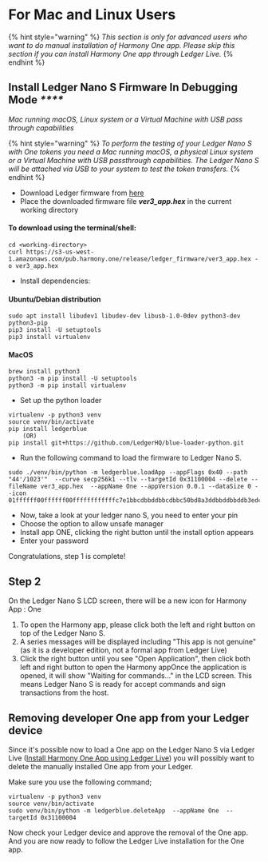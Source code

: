 # For Mac and Linux Users

{% hint style="warning" %}
_This section is only for advanced users who want to do manual installation of Harmony One app.  Please skip this section if you can install Harmony One app through Ledger Live._
{% endhint %}

## Install Ledger Nano S Firmware In Debugging Mode _****_ 

_Mac running macOS, Linux system or a Virtual Machine with USB pass through capabilities_

{% hint style="warning" %}
_To perform the testing of your Ledger Nano S with One tokens you need a Mac running macOS, a physical Linux system or a Virtual Machine with USB passthrough capabilities. The Ledger Nano S will be attached via USB to your system to test the token transfers._
{% endhint %}

* Download Ledger firmware from [here](https://s3-us-west-1.amazonaws.com/pub.harmony.one/release/ledger_firmware/ver3_app.hex) 
* Place the downloaded firmware file _**ver3\_app.hex**_ in the current working directory

#### To download using the terminal/shell:

```text
cd <working-directory>
curl https://s3-us-west-1.amazonaws.com/pub.harmony.one/release/ledger_firmware/ver3_app.hex -o ver3_app.hex
```

* Install dependencies:

#### Ubuntu/Debian distribution

```text
sudo apt install libudev1 libudev-dev libusb-1.0-0dev python3-dev python3-pip
pip3 install -U setuptools
pip3 install virtualenv
```

#### MacOS

```text
brew install python3
python3 -m pip install -U setuptools
python3 -m pip install virtualenv
```

* Set up the python loader

```text
virtualenv -p python3 venv
source venv/bin/activate
pip install ledgerblue
    (OR)
pip install git+https://github.com/LedgerHQ/blue-loader-python.git
```

* Run the following command to load the firmware to Ledger Nano S.

```text
sudo ./venv/bin/python -m ledgerblue.loadApp --appFlags 0x40 --path "44'/1023'"  --curve secp256k1 --tlv --targetId 0x31100004 --delete --fileName ver3_app.hex  --appName One --appVersion 0.0.1 --dataSize 0 --icon 01ffffff00ffffff00ffffffffffffc7e1bbcdbbddbbcdbbc50bd8a3ddbbddbbddb3edc7e3ffffffff
```

* Now, take a look at your ledger nano S, you need to enter your pin
* Choose the option to allow unsafe manager
* Install app ONE, clicking the right button until the install option appears
* Enter your password

Congratulations, step 1 is complete!

## Step 2

On the Ledger Nano S LCD screen, there will be a new icon for Harmony App : One

1. To open the Harmony app, please click both the left and right button on top of the Ledger Nano S. 
2. A series messages will be displayed including "This app is not genuine" \(as it is a developer edition, not a formal app from Ledger Live\)
3. Click the right button until you see "Open Application",  then click both left and right button to open the Harmony appOnce the application is opened, it will show "Waiting for commands..." in the LCD screen. This means Ledger Nano S is ready for accept commands and sign transactions from the host.

## Removing developer One app from your Ledger device

Since it's possible now to load a One app on the Ledger Nano S via Ledger Live \([Install Harmony One App using Ledger Live](install-harmony-one-app-using-ledger-live.md)\) you will possibly want to delete the manually installed One app from your Ledger.

Make sure you use the following command;

```text
virtualenv -p python3 venv
source venv/bin/activate
sudo venv/bin/python -m ledgerblue.deleteApp  --appName One  --targetId 0x31100004
```

Now check your Ledger device and approve the removal of the One app.  
And you are now ready to follow the Ledger Live installation for the One app.

